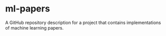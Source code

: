 # ml-papers
A GitHub repository description for a project that contains implementations of machine learning papers.
